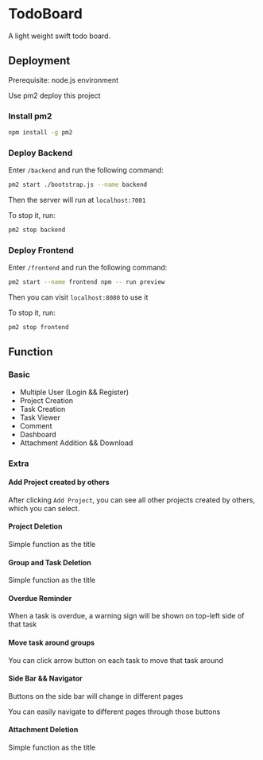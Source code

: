 # TodoBoard

A light weight swift todo board.

## Deployment

Prerequisite: node.js environment

Use pm2 deploy this project

### Install pm2

```sh
npm install -g pm2
```

### Deploy Backend

Enter `/backend` and run the following command:

```sh
pm2 start ./bootstrap.js --name backend
```

Then the server will run at `localhost:7001`

To stop it, run:

```sh
pm2 stop backend
```

### Deploy Frontend

Enter `/frontend` and run the following command:

```sh
pm2 start --name frontend npm -- run preview
```

Then you can visit `localhost:8080` to use it

To stop it, run:

```sh
pm2 stop frontend
```

## Function

### Basic

- Multiple User (Login && Register)
- Project Creation
- Task Creation
- Task Viewer
- Comment
- Dashboard
- Attachment Addition && Download

### Extra

#### Add Project created by others

After clicking `Add Project`, you can see all other projects created by others, which you can select.

#### Project Deletion

Simple function as the title

#### Group and Task Deletion

Simple function as the title

#### Overdue Reminder

When a task is overdue, a warning sign will be shown on top-left side of that task

#### Move task around groups

You can click arrow button on each task to move that task around

#### Side Bar && Navigator

Buttons on the side bar will change in different pages

You can easily navigate to different pages through those buttons

#### Attachment Deletion

Simple function as the title